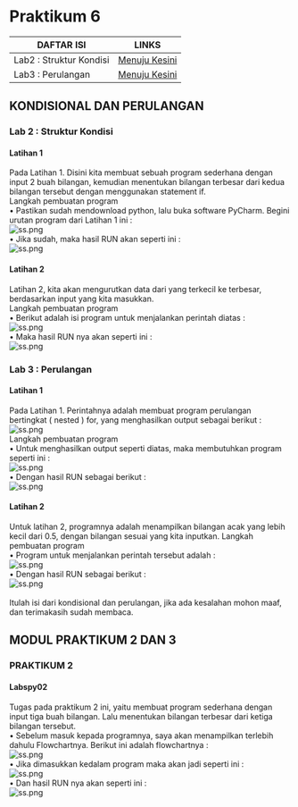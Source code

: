 # Praktikum 6
| DAFTAR ISI  | LINKS |
| ------------- | ------------- |
| Lab2 : Struktur Kondisi  | [Menuju Kesini](https://github.com/RhendyDikiN/Praktikum6#lab-2--struktur-kondisi)  |
| Lab3 : Perulangan  | [Menuju Kesini](https://github.com/RhendyDikiN/Praktikum6#lab-3--perulangan) |

## KONDISIONAL DAN PERULANGAN
### Lab 2 : Struktur Kondisi
#### Latihan 1
Pada Latihan 1. Disini kita membuat sebuah program sederhana dengan input 2 buah bilangan, kemudian menentukan bilangan terbesar dari kedua bilangan tersebut dengan menggunakan statement if.<br />
 Langkah pembuatan program<br />
• Pastikan sudah mendownload python, lalu buka software PyCharm. Begini urutan program dari Latihan 1 ini :<br/>
![ss.png](Screentgs7/ss1.png)<br/>
• Jika sudah, maka hasil RUN akan seperti ini :<br/>
![ss.png](Screentgs7/ss2.png)<br/>
#### Latihan 2
Latihan 2, kita akan mengurutkan data dari yang terkecil ke terbesar, berdasarkan input yang kita masukkan.<br/>
 Langkah pembuatan program<br/>
• Berikut adalah isi program untuk menjalankan perintah diatas :<br/>
![ss.png](Screentgs7/ss3.png)<br/>
• Maka hasil RUN nya akan seperti ini :<br/>
![ss.png](Screentgs7/ss4.png)<br/>
### Lab 3 : Perulangan
#### Latihan 1
Pada Latihan 1. Perintahnya adalah membuat program perulangan bertingkat ( nested ) for, yang menghasilkan output sebagai berikut :<br/>
![ss.png](Screentgs7/ss5.png)<br/>
 Langkah pembuatan program<br/>
• Untuk menghasilkan output seperti diatas, maka membutuhkan program seperti ini :<br/>
![ss.png](Screentgs7/ss6.png)<br/>
• Dengan hasil RUN sebagai berikut :<br/>
![ss.png](Screentgs7/ss7.png)<br/>
#### Latihan 2
Untuk latihan 2, programnya adalah menampilkan bilangan acak yang lebih kecil dari 0.5, dengan bilangan sesuai yang kita inputkan.
 Langkah pembuatan program<br/>
• Program untuk menjalankan perintah tersebut adalah :<br/>
![ss.png](Screentgs7/ss8.png)<br/>
• Dengan hasil RUN sebagai berikut :<br/>
![ss.png](Screentgs7/ss9.png)<br/><br/>
Itulah isi dari kondisional dan perulangan, jika ada kesalahan mohon maaf, dan terimakasih sudah membaca.

## MODUL PRAKTIKUM 2 DAN 3
### PRAKTIKUM 2
#### Labspy02
Tugas pada praktikum 2 ini, yaitu membuat program sederhana dengan input tiga buah bilangan. Lalu menentukan bilangan terbesar dari ketiga bilangan tersebut.<br/>
• Sebelum masuk kepada programnya, saya akan menampilkan terlebih dahulu Flowchartnya. Berikut ini adalah flowchartnya :<br/>
![ss.png](Screentgs7/ss10.png)<br/>
• Jika dimasukkan kedalam program maka akan jadi seperti ini :<br/>
![ss.png](Screentgs7/ss11.png)<br/>
• Dan hasil RUN nya akan seperti ini :<br/>
![ss.png](Screentgs7/ss12.png)<br/>
